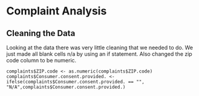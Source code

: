 # Complaint Analysis

## Cleaning the Data
Looking at the data there was very little cleaning that we needed to do. We just made all blank cells n/a by using an if statement. Also changed the zip code column to be numeric. 

`complaints$ZIP.code <- as.numeric(complaints$ZIP.code)`
`complaints$Consumer.consent.provided. <- ifelse(complaints$Consumer.consent.provided. == "", "N/A",complaints$Consumer.consent.provided.)`
